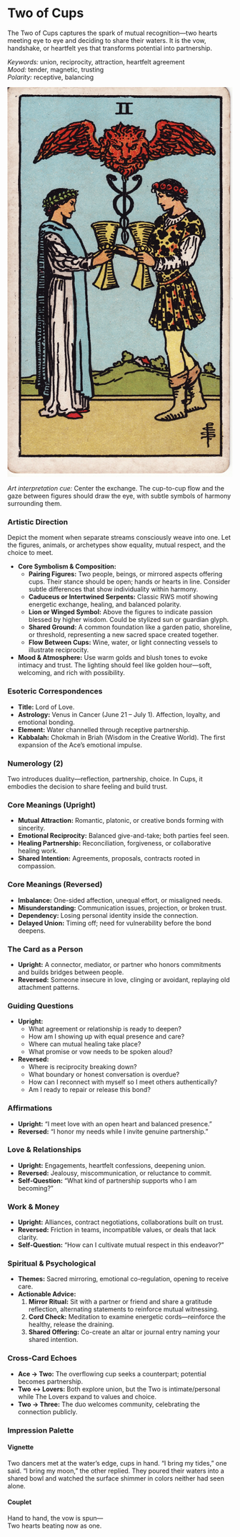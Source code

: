 # Two of Cups

The Two of Cups captures the spark of mutual recognition—two hearts meeting eye to eye and deciding to share their waters. It is the vow, handshake, or heartfelt yes that transforms potential into partnership.

*Keywords:* union, reciprocity, attraction, heartfelt agreement  
*Mood:* tender, magnetic, trusting  
*Polarity:* receptive, balancing

![Two of Cups](cups_02.jpg)

*Art interpretation cue:* Center the exchange. The cup-to-cup flow and the gaze between figures should draw the eye, with subtle symbols of harmony surrounding them.

### Artistic Direction

Depict the moment when separate streams consciously weave into one. Let the figures, animals, or archetypes show equality, mutual respect, and the choice to meet.

*   **Core Symbolism & Composition:**
    *   **Pairing Figures:** Two people, beings, or mirrored aspects offering cups. Their stance should be open; hands or hearts in line. Consider subtle differences that show individuality within harmony.
    *   **Caduceus or Intertwined Serpents:** Classic RWS motif showing energetic exchange, healing, and balanced polarity.
    *   **Lion or Winged Symbol:** Above the figures to indicate passion blessed by higher wisdom. Could be stylized sun or guardian glyph.
    *   **Shared Ground:** A common foundation like a garden patio, shoreline, or threshold, representing a new sacred space created together.
    *   **Flow Between Cups:** Wine, water, or light connecting vessels to illustrate reciprocity.
*   **Mood & Atmosphere:**
    Use warm golds and blush tones to evoke intimacy and trust. The lighting should feel like golden hour—soft, welcoming, and rich with possibility.

### Esoteric Correspondences

*   **Title:** Lord of Love.
*   **Astrology:** Venus in Cancer (June 21 – July 1). Affection, loyalty, and emotional bonding.
*   **Element:** Water channelled through receptive partnership.
*   **Kabbalah:** Chokmah in Briah (Wisdom in the Creative World). The first expansion of the Ace’s emotional impulse.

### Numerology (2)

Two introduces duality—reflection, partnership, choice. In Cups, it embodies the decision to share feeling and build trust.

### Core Meanings (Upright)

*   **Mutual Attraction:** Romantic, platonic, or creative bonds forming with sincerity.
*   **Emotional Reciprocity:** Balanced give-and-take; both parties feel seen.
*   **Healing Partnership:** Reconciliation, forgiveness, or collaborative healing work.
*   **Shared Intention:** Agreements, proposals, contracts rooted in compassion.

### Core Meanings (Reversed)

*   **Imbalance:** One-sided affection, unequal effort, or misaligned needs.
*   **Misunderstanding:** Communication issues, projection, or broken trust.
*   **Dependency:** Losing personal identity inside the connection.
*   **Delayed Union:** Timing off; need for vulnerability before the bond deepens.

### The Card as a Person

*   **Upright:** A connector, mediator, or partner who honors commitments and builds bridges between people.
*   **Reversed:** Someone insecure in love, clinging or avoidant, replaying old attachment patterns.

### Guiding Questions

*   **Upright:**
    *   What agreement or relationship is ready to deepen?
    *   How am I showing up with equal presence and care?
    *   Where can mutual healing take place?
    *   What promise or vow needs to be spoken aloud?
*   **Reversed:**
    *   Where is reciprocity breaking down?
    *   What boundary or honest conversation is overdue?
    *   How can I reconnect with myself so I meet others authentically?
    *   Am I ready to repair or release this bond?

### Affirmations

*   **Upright:** “I meet love with an open heart and balanced presence.”
*   **Reversed:** “I honor my needs while I invite genuine partnership.”

### Love & Relationships

*   **Upright:** Engagements, heartfelt confessions, deepening union.
*   **Reversed:** Jealousy, miscommunication, or reluctance to commit.
*   **Self-Question:** “What kind of partnership supports who I am becoming?”

### Work & Money

*   **Upright:** Alliances, contract negotiations, collaborations built on trust.
*   **Reversed:** Friction in teams, incompatible values, or deals that lack clarity.
*   **Self-Question:** “How can I cultivate mutual respect in this endeavor?”

### Spiritual & Psychological

*   **Themes:** Sacred mirroring, emotional co-regulation, opening to receive care.
*   **Actionable Advice:**
    1.  **Mirror Ritual:** Sit with a partner or friend and share a gratitude reflection, alternating statements to reinforce mutual witnessing.
    2.  **Cord Check:** Meditation to examine energetic cords—reinforce the healthy, release the draining.
    3.  **Shared Offering:** Co-create an altar or journal entry naming your shared intention.

### Cross-Card Echoes

*   **Ace → Two:** The overflowing cup seeks a counterpart; potential becomes partnership.
*   **Two ↔ Lovers:** Both explore union, but the Two is intimate/personal while The Lovers expand to values and choice.
*   **Two → Three:** The duo welcomes community, celebrating the connection publicly.

### Impression Palette

#### Vignette

Two dancers met at the water’s edge, cups in hand. “I bring my tides,” one said. “I bring my moon,” the other replied. They poured their waters into a shared bowl and watched the surface shimmer in colors neither had seen alone.

#### Couplet

Hand to hand, the vow is spun—  
Two hearts beating now as one.
